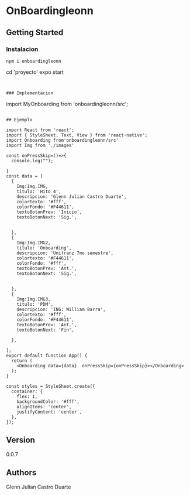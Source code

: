 # OnBoardingleonn

## Getting Started




### Instalacion


```
npm i onboardingleonn
```
cd 'proyecto'
expo start
```


### Implementacion

```
import MyOnboarding from 'onboardingleonn/src';
```

## Ejemplo

import React from 'react';
import { StyleSheet, Text, View } from 'react-native';
import Onboarding from'onboardingleonn/src'
import Img from './images'

const onPressSkip=()=>{
  console.log("");

}
const data = [
  {
    Img:Img.IMG,
    titulo: 'Hito 4',
    descripcion: 'Glenn Julian Castro Duarte',    
    colortexto: '#fff',
    colorFondo: '#F44611',
    textoBotonPrev: 'Inicio',
    textoBotonNext: 'Sig.',
    

  },
  {
    Img:Img.IMG2,
    titulo: 'Onboarding',
    descripcion: 'Unifranz 7mo semestre',    
    colortexto: '#F44611',
    colorFondo: '#fff',
    textoBotonPrev: 'Ant.',
    textoBotonNext: 'Sig.',
    

  },
  {
    Img:Img.IMG3,
    titulo: 'PDM',
    descripcion: 'ING: William Barra',    
    colortexto: '#fff',
    colorFondo: '#F44611',
    textoBotonPrev: 'Ant.',
    textoBotonNext: 'Fin',
    
  },

];
export default function App() {
  return (
    <Onboarding data={data}  onPressSkip={onPressSkip}></Onboarding>  
  );
}

const styles = StyleSheet.create({
  container: {
    flex: 1,
    backgroundColor: '#fff',
    alignItems: 'center',
    justifyContent: 'center',
  },
});
```



## Version

0.0.7

## Authors

Glenn Julian Castro Duarte

